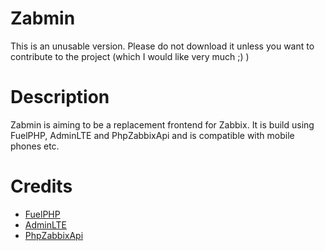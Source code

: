 # Zabmin
This is an unusable version. Please do not download it unless you want to contribute to the project (which I would like very much ;) )

# Description
Zabmin is aiming to be a replacement frontend for Zabbix. It is build using FuelPHP, AdminLTE and PhpZabbixApi and is compatible with mobile phones etc.

# Credits
* [FuelPHP](https://www.fuelphp.com)
* [AdminLTE](https://almsaeedstudio.com/themes/AdminLTE/)
* [PhpZabbixApi](https://github.com/confirm/PhpZabbixApi)